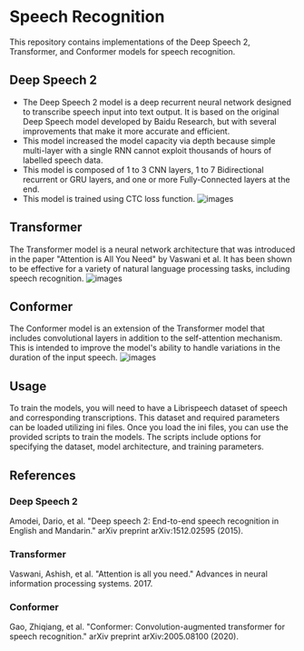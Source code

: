 # Speech Recognition

This repository contains implementations of the Deep Speech 2, Transformer, and Conformer models for speech recognition.

## Deep Speech 2

- The Deep Speech 2 model is a deep recurrent neural network designed to transcribe speech input into text output. It is based on the original Deep Speech model developed by Baidu Research, but with several improvements that make it more accurate and efficient.
- This model increased the model capacity via depth because simple multi-layer with a single RNN cannot exploit thousands of hours of labelled speech data.
- This model is composed of 1 to 3 CNN layers, 1 to 7 Bidirectional recurrent or GRU layers, and one or more Fully-Connected layers at the end.
- This model is trained using CTC loss function.
![images](DeepSpeech2_Architecture.PNG)

## Transformer

The Transformer model is a neural network architecture that was introduced in the paper "Attention is All You Need" by Vaswani et al. It has been shown to be effective for a variety of natural language processing tasks, including speech recognition.
![images](Transformer_Architecture.PNG)

## Conformer

The Conformer model is an extension of the Transformer model that includes convolutional layers in addition to the self-attention mechanism. This is intended to improve the model's ability to handle variations in the duration of the input speech.
![images](Conformer_Architecture.PNG)

## Usage

To train the models, you will need to have a Librispeech dataset of speech and corresponding transcriptions. This dataset and required parameters can be loaded utilizing ini files. Once you load the ini files, you can use the provided scripts to train the models. The scripts include options for specifying the dataset, model architecture, and training parameters.

## References
### Deep Speech 2
Amodei, Dario, et al. "Deep speech 2: End-to-end speech recognition in English and Mandarin." arXiv preprint arXiv:1512.02595 (2015).
### Transformer
Vaswani, Ashish, et al. "Attention is all you need." Advances in neural information processing systems. 2017.
### Conformer
Gao, Zhiqiang, et al. "Conformer: Convolution-augmented transformer for speech recognition." arXiv preprint arXiv:2005.08100 (2020).
